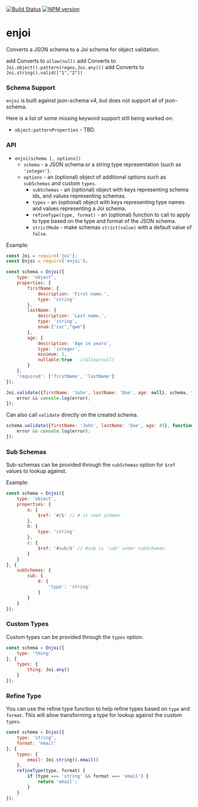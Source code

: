 [![Build Status](https://travis-ci.org/tlivings/enjoi.png)](https://travis-ci.org/tlivings/enjoi) [![NPM version](https://badge.fury.io/js/enjoi.png)](http://badge.fury.io/js/enjoi)

# enjoi

Converts a JSON schema to a Joi schema for object validation.

add Converts to `allow(null)`
add Converts to `Joi.object().pattern(regex,Joi.any())`
add Converts to `Joi.string().valid(["1","2"])`
### Schema Support

`enjoi` is built against json-schema v4, but does not support all of json-schema.

Here is a list of some missing keyword support still being worked on:

- `object:patternProperties` - TBD.

### API

- `enjoi(schema [, options])`
    - `schema` - a JSON schema or a string type representation (such as `'integer'`).
    - `options` - an (optional) object of additional options such as `subSchemas` and custom `types`.
        - `subSchemas` - an (optional) object with keys representing schema ids, and values representing schemas.
        - `types` - an (optional) object  with keys representing type names and values representing a Joi schema.
        - `refineType(type, format)` - an (optional) function to call to apply to type based on the type and format of the JSON schema.
        - `strictMode` - make schemas `strict(value)` with a default value of `false`.

Example:

```javascript
const Joi = require('joi');
const Enjoi = require('enjoi');

const schema = Enjoi({
    type: 'object',
    properties: {
        firstName: {
            description: 'First name.',
            type: 'string'
        },
        lastName: {
            description: 'Last name.',
            type: 'string',
            enum:["zxc","qwe"]
        },
        age: {
            description: 'Age in years',
            type: 'integer',
            minimum: 1,
            nullable:true   //allow(null)
        }
    },
    'required': ['firstName', 'lastName']
});

Joi.validate({firstName: 'John', lastName: 'Doe', age: null}, schema, function (error, value) {
    error && console.log(error);
});
```

Can also call `validate` directly on the created schema.

```javascript
schema.validate({firstName: 'John', lastName: 'Doe', age: 45}, function (error, value) {
    error && console.log(error);
});
```

### Sub Schemas

Sub-schemas can be provided through the `subSchemas` option for `$ref` values to lookup against.

Example:

```javascript
const schema = Enjoi({
    type: 'object',
    properties: {
        a: {
            $ref: '#/b' // # is root schema
        },
        b: {
            type: 'string'
        },
        c: {
            $ref: '#sub/d' // #sub is 'sub' under subSchemas.
        }
    }
}, {
    subSchemas: {
        sub: {
            d: {
                'type': 'string'
            }
        }
    }
});
```

### Custom Types

Custom types can be provided through the `types` option.

```javascript
const schema = Enjoi({
    type: 'thing'
}, {
    types: {
        thing: Joi.any()
    }
});
```

### Refine Type

You can use the refine type function to help refine types based on `type` and `format`. This will allow transforming a type for lookup against the custom `types`.

```javascript
const schema = Enjoi({
    type: 'string',
    format: 'email'
}, {
    types: {
        email: Joi.string().email()
    },
    refineType(type, format) {
        if (type === 'string' && format === 'email') {
            return 'email';
        }
    }
});
```
